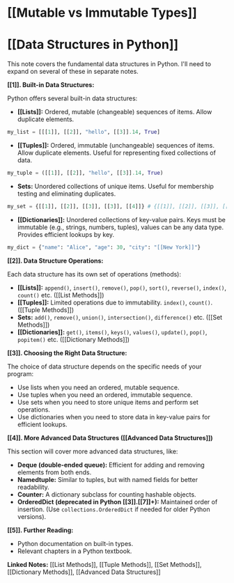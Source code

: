 # [[Mutable vs Immutable Types]]
# [[Data Structures in Python]] 
This note covers the fundamental data structures in Python.  I'll need to expand on several of these in separate notes.

**[[1]]. Built-in Data Structures:**

Python offers several built-in data structures:

* **[[Lists]]:** Ordered, mutable (changeable) sequences of items.  Allow duplicate elements.

```python
my_list = [[[1]], [[2]], "hello", [[3]].14, True]
```

* **[[Tuples]]:** Ordered, immutable (unchangeable) sequences of items. Allow duplicate elements.  Useful for representing fixed collections of data.

```python
my_tuple = ([[1]], [[2]], "hello", [[3]].14, True)
```

* **Sets:** Unordered collections of unique items.  Useful for membership testing and eliminating duplicates.

```python
my_set = {[[1]], [[2]], [[3]], [[3]], [[4]]} # {[[1]], [[2]], [[3]], [[4]]}
```

* **[[Dictionaries]]:**  Unordered collections of key-value pairs.  Keys must be immutable (e.g., strings, numbers, tuples), values can be any data type.  Provides efficient lookups by key.

```python
my_dict = {"name": "Alice", "age": 30, "city": "[[New York]]"}
```


**[[2]].  Data Structure Operations:**

Each data structure has its own set of operations (methods):

* **[[Lists]]:**  `append()`, `insert()`, `remove()`, `pop()`, `sort()`, `reverse()`, `index()`, `count()` etc.  ([[List Methods]])
* **[[Tuples]]:**  Limited operations due to immutability.  `index()`, `count()`. ([[Tuple Methods]])
* **Sets:** `add()`, `remove()`, `union()`, `intersection()`, `difference()` etc. ([[Set Methods]])
* **[[Dictionaries]]:** `get()`, `items()`, `keys()`, `values()`, `update()`, `pop()`, `popitem()` etc. ([[Dictionary Methods]])


**[[3]]. Choosing the Right Data Structure:**

The choice of data structure depends on the specific needs of your program:

* Use lists when you need an ordered, mutable sequence.
* Use tuples when you need an ordered, immutable sequence.
* Use sets when you need to store unique items and perform set operations.
* Use dictionaries when you need to store data in key-value pairs for efficient lookups.


**[[4]].  More Advanced Data Structures ([[Advanced Data Structures]])**

This section will cover more advanced data structures, like:

* **Deque (double-ended queue):**  Efficient for adding and removing elements from both ends.
* **Namedtuple:**  Similar to tuples, but with named fields for better readability.
* **Counter:**  A dictionary subclass for counting hashable objects.
* **OrderedDict (deprecated in Python [[3]].[[7]]+):**  Maintained order of insertion. (Use `collections.OrderedDict` if needed for older Python versions).


**[[5]].  Further Reading:**

* Python documentation on built-in types.
* Relevant chapters in a Python textbook.


**Linked Notes:** [[List Methods]], [[Tuple Methods]], [[Set Methods]], [[Dictionary Methods]], [[Advanced Data Structures]]
